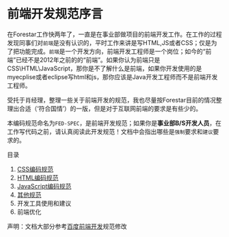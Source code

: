 
# 前端开发规范序言

在Forestar工作快两年了，一直是在事业部做项目的前端开发工作。在工作的过程发现同事们对`前端`是没有认识的，平时工作来讲是写HTML,JS或者CSS；仅是为了把功能完成。`前端`是一个开发方向，前端开发工程师是一个岗位；如今的“前端”已经不是2012年之前的的“前端”。如果你认为前端只是CSS\HTML\JavaScript，那你是不了解什么是前端，如果你开发使用的是myecplise或者eclipse写html和js，那你应该是Java开发工程师而不是前端开发工程师。

受托于肖经理，整理一些关于前端开发的规范，我也尽量按Forestar目前的情况整理出合适（‘符合国情’）的一版，但是对于互联网前端的要求是有些少的。

本编码规范命名为`FED-SPEC`，是前端开发规范；如果你是**事业部B/S开发人员**，在工作写代码之前，请认真阅读此开发规范！文档中会指出哪些是`强制`要求和`建议`要求的。

目录

 1. [CSS编码规范][1]
 2. [HTML编码规范][2]
 3. [JavaScript编码规范][3]
 4. [其他规范][4]
 5. 开发工具使用和建议
 6. 前端优化




声明：文档大部分参考[百度前端开发][5]规范修改


  [1]: css-style-guide.md
  [2]: html-style-guide.md
  [3]: javascript-style-guide.md
  [4]: other-style-guide.md
  [5]: https://github.com/ecomfe/spec
